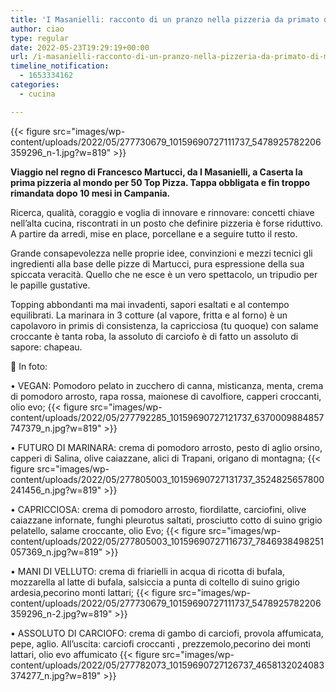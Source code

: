 ```yaml
---
title: 'I Masanielli: racconto di un pranzo nella pizzeria da primato di Martucci'
author: ciao
type: regular
date: 2022-05-23T19:29:19+00:00
url: /i-masanielli-racconto-di-un-pranzo-nella-pizzeria-da-primato-di-martucci/
timeline_notification:
  - 1653334162
categories:
  - cucina

---
```


{{< figure src="images/wp-content/uploads/2022/05/277730679_10159690727111737_5478925782206359296_n-1.jpg?w=819" >}}
 

**Viaggio nel regno di Francesco Martucci, da I Masanielli, a Caserta la prima pizzeria al mondo per 50 Top Pizza. Tappa obbligata e fin troppo rimandata dopo 10 mesi in Campania.**

Ricerca, qualità, coraggio e voglia di innovare e rinnovare: concetti chiave nell’alta cucina, riscontrati in un posto che definire pizzeria è forse riduttivo. A partire da arredi, mise en place, porcellane e a seguire tutto il resto.

Grande consapevolezza nelle proprie idee, convinzioni e mezzi tecnici gli ingredienti alla base delle pizze di Martucci, pura espressione della sua spiccata veracità. Quello che ne esce è un vero spettacolo, un tripudio per le papille gustative.

Topping abbondanti ma mai invadenti, sapori esaltati e al contempo equilibrati. La marinara in 3 cotture (al vapore, fritta e al forno) è un capolavoro in primis di consistenza, la capricciosa (tu quoque) con salame croccante è tanta roba, la assoluto di carciofo è di fatto un assoluto di sapore: chapeau. 

📸 In foto: 

  
• VEGAN: Pomodoro pelato in zucchero di canna, misticanza, menta, crema di pomodoro arrosto, rapa rossa, maionese di cavolfiore, capperi croccanti, olio evo;
{{< figure src="images/wp-content/uploads/2022/05/277792285_10159690727121737_6370009884857747379_n.jpg?w=819" >}}
 

  
• FUTURO DI MARINARA: crema di pomodoro arrosto, pesto di aglio orsino, capperi di Salina, olive caiazzane, alici di Trapani, origano di montagna;
{{< figure src="images/wp-content/uploads/2022/05/277805003_10159690727131737_3524825657800241456_n.jpg?w=819" >}}
 

  
• CAPRICCIOSA: crema di pomodoro arrosto, fiordilatte, carciofini, olive caiazzane infornate, funghi pleurotus saltati, prosciutto cotto di suino grigio pelatello, salame croccante, olio Evo;
{{< figure src="images/wp-content/uploads/2022/05/277805003_10159690727116737_7846938498251057369_n.jpg?w=819" >}}
 

  
• MANI DI VELLUTO: crema di friarielli in acqua di ricotta di bufala, mozzarella al latte di bufala, salsiccia a punta di coltello di suino grigio ardesia,pecorino monti lattari;
{{< figure src="images/wp-content/uploads/2022/05/277730679_10159690727111737_5478925782206359296_n-2.jpg?w=819" >}}
 

  
• ASSOLUTO DI CARCIOFO: crema di gambo di carciofi, provola affumicata, pepe, aglio. All&#8217;uscita: carciofi croccanti , prezzemolo,pecorino dei monti lattari, olio evo affumicato
{{< figure src="images/wp-content/uploads/2022/05/277782073_10159690727126737_4658132024083374277_n.jpg?w=819" >}}
